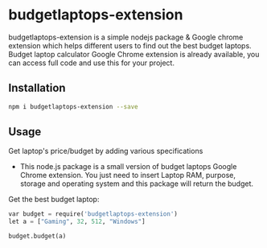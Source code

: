 # budgetlaptops-extension

budgetlaptops-extension is a simple nodejs package & Google chrome extension which helps different users to find out the best budget laptops. Budget laptop calculator Google Chrome extension is already available, you can access full code and use this for your project.

## Installation

```bash
npm i budgetlaptops-extension --save
```

## Usage
Get laptop's price/budget by adding various specifications
- This node.js package is a small version of budget laptops Google Chrome extension. You just need to insert Laptop RAM, purpose, storage and operating system and this package will return the budget.

Get the best budget laptop:
```python
var budget = require('budgetlaptops-extension')
let a = ["Gaming", 32, 512, "Windows"]

budget.budget(a)
